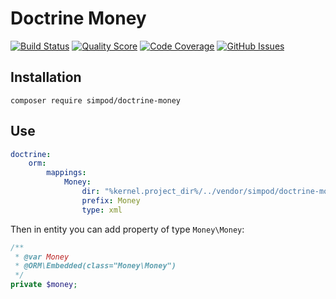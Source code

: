 # Doctrine Money

[![Build Status](https://img.shields.io/travis/simPod/DoctrineMoney/master.svg?style=flat-square)](https://travis-ci.org/simPod/DoctrineMoney)
[![Quality Score](https://img.shields.io/scrutinizer/g/simPod/DoctrineMoney.svg?style=flat-square)](https://scrutinizer-ci.com/g/simPod/DoctrineMoney)
[![Code Coverage](https://img.shields.io/scrutinizer/coverage/g/simPod/DoctrineMoney.svg?style=flat-square)](https://scrutinizer-ci.com/g/simPod/DoctrineMoney)
[![GitHub Issues](https://img.shields.io/github/issues/simPod/DoctrineMoney.svg?style=flat-square)](https://github.com/simPod/DoctrineMoney/issues)


## Installation
`composer require simpod/doctrine-money`

## Use
```yaml
doctrine:
    orm:
        mappings:
            Money:
                dir: "%kernel.project_dir%/../vendor/simpod/doctrine-money/src/doctrine/orm"
                prefix: Money
                type: xml
```

Then in entity you can add property of type `Money\Money`:

```php
/**
 * @var Money
 * @ORM\Embedded(class="Money\Money")
 */
private $money;
```
